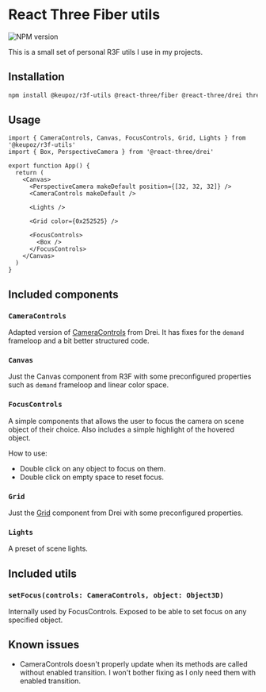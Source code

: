 # React Three Fiber utils

![NPM version](https://img.shields.io/npm/v/@keupoz/r3f-utils)

This is a small set of personal R3F utils I use in my projects.

## Installation

```sh
npm install @keupoz/r3f-utils @react-three/fiber @react-three/drei three camera-controls
```

## Usage

```tsx
import { CameraControls, Canvas, FocusControls, Grid, Lights } from '@keupoz/r3f-utils'
import { Box, PerspectiveCamera } from '@react-three/drei'

export function App() {
  return (
    <Canvas>
      <PerspectiveCamera makeDefault position={[32, 32, 32]} />
      <CameraControls makeDefault />

      <Lights />

      <Grid color={0x252525} />

      <FocusControls>
        <Box />
      </FocusControls>
    </Canvas>
  )
}
```

## Included components

### `CameraControls`

Adapted version of [CameraControls](https://drei.docs.pmnd.rs/controls/camera-controls) from Drei. It has fixes for the `demand` frameloop and a bit better structured code.

### `Canvas`

Just the Canvas component from R3F with some preconfigured properties such as `demand` frameloop and linear color space.

### `FocusControls`

A simple components that allows the user to focus the camera on scene object of their choice. Also includes a simple highlight of the hovered object.

How to use:

- Double click on any object to focus on them.
- Double click on empty space to reset focus.

### `Grid`

Just the [Grid](https://drei.docs.pmnd.rs/gizmos/grid) component from Drei with some preconfigured properties.

### `Lights`

A preset of scene lights.

## Included utils

### `setFocus(controls: CameraControls, object: Object3D)`

Internally used by FocusControls. Exposed to be able to set focus on any specified object.

## Known issues

- CameraControls doesn't properly update when its methods are called without enabled transition. I won't bother fixing as I only need them with enabled transition.
